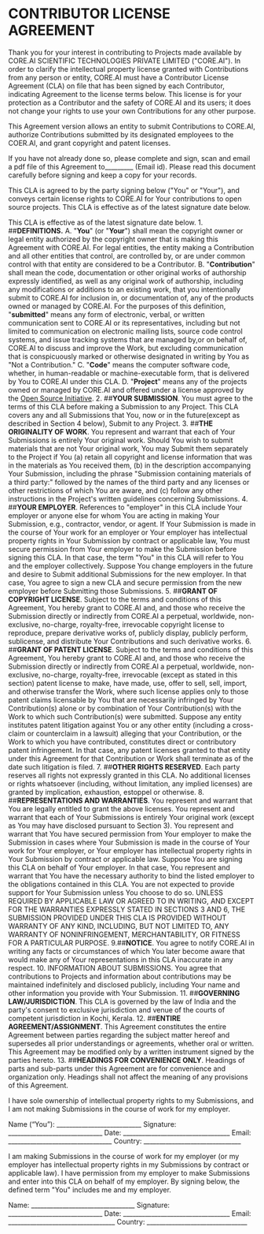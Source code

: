 # **CONTRIBUTOR LICENSE AGREEMENT**

Thank you for your interest in contributing to Projects made 
available by CORE.AI SCIENTIFIC TECHNOLOGIES PRIVATE LIMITED 
("CORE.AI"). In order to clarify the intellectual property 
license granted with Contributions from any person or entity,
CORE.AI must have a Contributor License Agreement (CLA) on 
file that has been signed by each Contributor, indicating 
Agreement to the license terms below. This license is for your
protection as a Contributor and the safety of CORE.AI and its 
users; it does not change your rights to use your own 
Contributions for any other purpose.

This Agreement version allows an entity to submit Contributions
to CORE.AI, authorize Contributions submitted by its designated
employees to the COER.AI, and grant copyright and patent licenses.

If you have not already done so, please complete and sign, scan 
and email a pdf file of this Agreement to_________ (Email id). 
Please read this document carefully before signing and keep a 
copy for your records.

This CLA is agreed to by the party signing below 
("You" or "Your"), and conveys certain license rights to CORE.AI
for Your contributions to open source projects. This CLA is 
effective as of the latest signature date below.



This CLA is effective as of the latest signature date below.
    1. ##**DEFINITIONS.**
       A. "**You**" (or "**Your**") shall mean the copyright owner or
       legal entity authorized by the copyright owner that is 
       making this Agreement with CORE.AI. For legal entities, 
       the entity making a Contribution and all other entities 
       that control, are controlled by, or are under common 
       control with that entity are considered to be a Contributor.
       B. "**Contribution**" shall mean the code, documentation or other
       original works of authorship expressly identified, as well as 
       any original work of authorship, including any modifications or 
       additions to an existing work, that you intentionally submit to 
       CORE.AI for inclusion in, or documentation of, any of the products
       owned or managed by CORE.AI. For the purposes of this definition, 
       "**submitted**" means any form of electronic, verbal, or written 
       communication sent to CORE.AI or its representatives, including but
       not limited to communication on electronic mailing lists, source
       code control systems, and issue tracking systems that are managed 
       by,or on behalf of, CORE.AI to discuss and improve the Work, but 
       excluding communication that is conspicuously marked or otherwise 
       designated in writing by You as "Not a Contribution."
       C. "**Code**" means the computer software code, whether, in 
       human-readable or machine-executable form, that is delivered by 
       You to CORE.AI under this
       CLA.
       D. "**Project**" means any of the projects owned or managed by CORE.AI and
       offered under a license approved by the 
       [Open Source Initiative]( www.opensource.org ).
    2. ##**YOUR SUBMISSION**. You must agree to the terms of this CLA before 
    making a Submission to any Project. This CLA covers any and all 
    Submissions that You, now or in the future(except as described in 
    Section 4 below), Submit to any Project.
    3. ##**THE ORIGINALITY OF WORK**. You represent and warrant that each of 
    Your Submissions is entirely Your original work. Should You wish to
    submit materials that are not Your original work, You may Submit 
    them separately to the Project if You (a) retain all copyright and 
    license information that was in the materials as You received them, 
    (b) in the description accompanying Your Submission, including the 
    phrase "Submission containing materials of a third party:" followed
    by the names of the third party and any licenses or other restrictions
    of which You are aware, and (c) follow any other instructions in 
    the Project's written guidelines concerning Submissions.
    4. ##**YOUR EMPLOYER**. References to "employer" in this CLA include Your 
    employer or anyone else for whom You are acting in making Your Submission,
    e.g., contractor, vendor, or agent. If Your Submission is made in the 
    course of Your work for an employer or Your employer has intellectual
    property rights in Your Submission by contract or applicable law, You
    must secure permission from Your employer to make the Submission 
    before signing this CLA. In that case, the term "You" in this CLA 
    will refer to You and the employer collectively. Suppose You change
    employers in the future and desire to Submit additional Submissions 
    for the new employer. In that case, You agree to sign a new CLA and 
    secure permission from the new employer before Submitting those Submissions.
    5. ##**GRANT OF COPYRIGHT LICENSE**. Subject to the terms and conditions of
    this Agreement, You hereby grant to CORE.AI and, and those who receive the 
    Submission directly or indirectly from CORE.AI a perpetual, worldwide, 
    non-exclusive, no-charge, royalty-free, irrevocable copyright license to 
    reproduce, prepare derivative works of, publicly display, publicly perform, 
    sublicense, and distribute Your Contributions and such derivative works.
    6. ##**GRANT OF PATENT LICENSE**. Subject to the terms and conditions of
    this Agreement, You hereby grant to CORE.AI and, and those who receive 
    the Submission directly or indirectly from CORE.AI a perpetual, worldwide,
    non-exclusive, no-charge, royalty-free, irrevocable (except as stated in 
    this section) patent license to make, have made, use, offer to sell, sell, 
    import, and otherwise transfer the Work, where such license applies only 
    to those patent claims licensable by You that are necessarily infringed by
    Your Contribution(s) alone or by combination of Your Contribution(s) with 
    the Work to which such Contribution(s) were submitted. Suppose any entity 
    institutes patent litigation against You or any other entity (including a
    cross-claim or counterclaim in a lawsuit) alleging that your Contribution,
    or the Work to which you have contributed, constitutes direct or 
    contributory patent infringement. In that case, any patent licenses granted
    to that entity under this Agreement for that Contribution or Work shall 
    terminate as of the date such litigation is filed.
    7. ##**OTHER RIGHTS RESERVED**. Each party reserves all rights not expressly
    granted in this CLA. No additional licenses or rights whatsoever (including,
    without limitation, any implied licenses) are granted by implication, 
    exhaustion, estoppel or otherwise.
    8. ##**REPRESENTATIONS AND WARRANTIES**. You represent and warrant that You 
    are legally entitled to grant the above licenses. You represent and warrant
    that each of Your Submissions is entirely Your original work (except as You
    may have disclosed pursuant to Section 3). You represent and warrant that
    You have secured permission from Your employer to make the Submission in cases
    where Your Submission is made in the course of Your work for Your employer, or
    Your employer has intellectual property rights in Your Submission by contract
    or applicable law. Suppose You are signing this CLA on behalf of Your employer.
    In that case, You represent and warrant that You have the necessary authority
    to bind the listed employer to the obligations contained in this CLA. You are
    not expected to provide support for Your Submission unless You choose to do so.
    UNLESS REQUIRED BY APPLICABLE LAW OR AGREED TO IN WRITING, AND EXCEPT FOR THE 
    WARRANTIES EXPRESSLY STATED IN SECTIONS 3 AND 6, THE SUBMISSION PROVIDED UNDER
    THIS CLA IS PROVIDED WITHOUT WARRANTY OF ANY KIND, INCLUDING, BUT NOT LIMITED 
    TO, ANY WARRANTY OF NONINFRINGEMENT, MERCHANTABILITY, OR FITNESS FOR A 
    PARTICULAR PURPOSE.
    9.##**NOTICE**. You agree to notify CORE.AI in writing any facts or circumstances
    of which You later become aware that would make any of Your representations 
    in this CLA inaccurate in any respect.
    10. INFORMATION ABOUT SUBMISSIONS. You agree that contributions to Projects 
    and information about contributions may be maintained indefinitely and 
    disclosed publicly, including Your name and other information you provide 
    with Your Submission.
    11. ##**GOVERNING LAW/JURISDICTION**. This CLA is governed by the law of India and
    the party's consent to exclusive jurisdiction and venue of the courts of 
    competent jurisdiction in Kochi, Kerala.
    12. ##**ENTIRE AGREEMENT/ASSIGNMENT**. This Agreement constitutes the entire 
    Agreement between parties regarding the subject matter hereof and supersedes
    all prior understandings or agreements, whether oral or written. This 
    Agreement may be modified only by a written instrument signed by the 
    parties hereto.
    13. ##**HEADINGS FOR CONVENIENCE ONLY**. Headings of parts and sub-parts under 
    this Agreement are for convenience and organization only. Headings shall 
    not affect the meaning of any provisions of this Agreement.
 
 

I have sole ownership of intellectual property rights to my Submissions, and 
I am not making Submissions in the course of work for my employer.
 
Name (“You”): ___________________________
Signature: ______________________________
Date: __________________________________
Email: _________________________________
Country: _______________________________
 
 
I am making Submissions in the course of work for my employer (or my employer 
has intellectual property rights in my Submissions by contract or applicable law).
I have permission from my employer to make Submissions and enter into this CLA 
on behalf of my employer. By signing below, the defined term "You" includes me 
and my employer.
 
Name: _________________________________
Signature: ______________________________
Date: __________________________________
Email: __________________________________
Country: ________________________________
 

